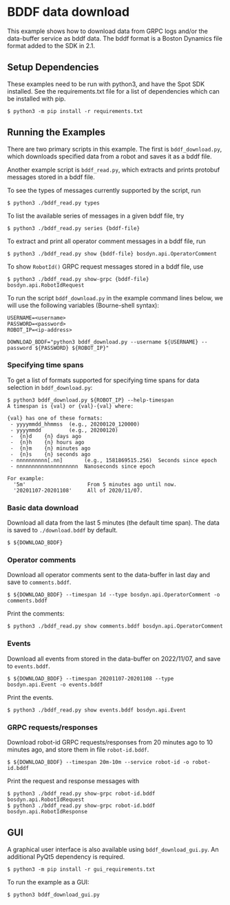 <!--
Copyright (c) 2021 Boston Dynamics, Inc.  All rights reserved.

Downloading, reproducing, distributing or otherwise using the SDK Software
is subject to the terms and conditions of the Boston Dynamics Software
Development Kit License (20191101-BDSDK-SL).
-->

# BDDF data download

This example shows how to download data from GRPC logs and/or the data-buffer service as bddf data.  The bddf format is a Boston Dynamics file format added to the SDK in 2.1.

## Setup Dependencies
These examples need to be run with python3, and have the Spot SDK installed. See the requirements.txt file for a list of dependencies which can be installed with pip.
```
$ python3 -m pip install -r requirements.txt
```

## Running the Examples

There are two primary scripts in this example.  The first is `bddf_download.py`, which downloads specified data from a robot and saves it as a bddf file.

Another example script is `bddf_read.py`, which extracts and prints protobuf messages stored in a bddf file.

To see the types of messages currently supported by the script, run
```
$ python3 ./bddf_read.py types
```

To list the available series of messages in a given bddf file, try
```
$ python3 ./bddf_read.py series {bddf-file}
```

To extract and print all operator comment messages in a bddf file, run
```
$ python3 ./bddf_read.py show {bddf-file} bosdyn.api.OperatorComment

```

To show `RobotId()` GRPC request messages stored in a bddf file, use
```
$ python3 ./bddf_read.py show-grpc {bddf-file} bosdyn.api.RobotIdRequest

```

To run the script `bddf_download.py` in the example command lines below, we will use the following variables (Bourne-shell syntax):
```
USERNAME=<username>
PASSWORD=<password>
ROBOT_IP=<ip-address>

DOWNLOAD_BDDF="python3 bddf_download.py --username ${USERNAME} --password ${PASSWORD} ${ROBOT_IP}"
```

### Specifying time spans

To get a list of formats supported for specifying time spans for data selection in `bddf_download.py`:
```
$ python3 bddf_download.py ${ROBOT_IP} --help-timespan
A timespan is {val} or {val}-{val} where:

{val} has one of these formats:
 - yyyymmdd_hhmmss  (e.g., 20200120_120000)
 - yyyymmdd         (e.g., 20200120)
 -  {n}d    {n} days ago
 -  {n}h    {n} hours ago
 -  {n}m    {n} minutes ago
 -  {n}s    {n} seconds ago
 - nnnnnnnnnn[.nn]       (e.g., 1581869515.256)  Seconds since epoch
 - nnnnnnnnnnnnnnnnnnnn  Nanoseconds since epoch

For example:
  '5m'                    From 5 minutes ago until now.
  '20201107-20201108'     All of 2020/11/07.
```

### Basic data download

Download all data from the last 5 minutes (the default time span).  The data is saved to `./download.bddf` by default.
```
$ ${DOWNLOAD_BDDF}
```

### Operator comments

Download all operator comments sent to the data-buffer in last day and save to `comments.bddf`.
```
$ ${DOWNLOAD_BDDF} --timespan 1d --type bosdyn.api.OperatorComment -o comments.bddf
```

Print the comments:
```
$ python3 ./bddf_read.py show comments.bddf bosdyn.api.OperatorComment
```

### Events

Download all events from stored in the data-buffer on 2022/11/07, and save to `events.bddf`.
```
$ ${DOWNLOAD_BDDF} --timespan 20201107-20201108 --type bosdyn.api.Event -o events.bddf
```

Print the events.
```
$ python3 ./bddf_read.py show events.bddf bosdyn.api.Event
```

### GRPC requests/responses

Download robot-id GRPC requests/responses from 20 minutes ago to 10 minutes ago, and store them in file `robot-id.bddf`.
```
$ ${DOWNLOAD_BDDF} --timespan 20m-10m --service robot-id -o robot-id.bddf
```
 Print the request and response messages with
```
$ python3 ./bddf_read.py show-grpc robot-id.bddf bosdyn.api.RobotIdRequest
$ python3 ./bddf_read.py show-grpc robot-id.bddf bosdyn.api.RobotIdResponse
```

## GUI

A graphical user interface is also available using `bddf_download_gui.py`. An additional PyQt5 dependency is required.

```
$ python3 -m pip install -r gui_requirements.txt
```

To run the example as a GUI:
```
$ python3 bddf_download_gui.py
```